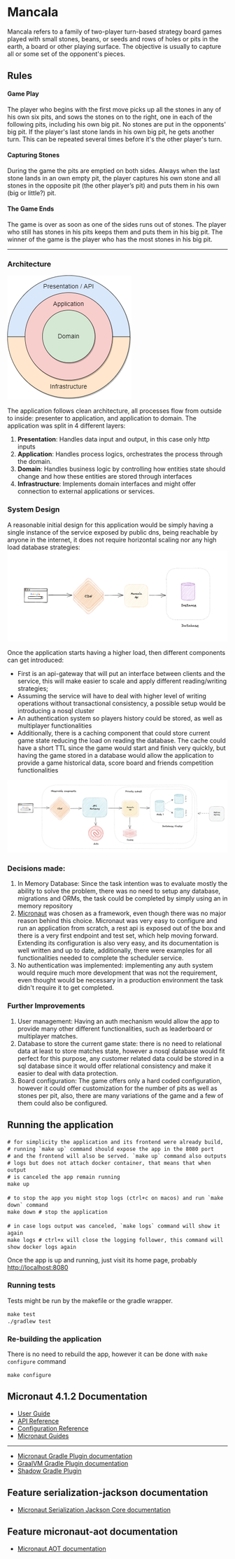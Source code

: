 # Mancala
Mancala refers to a family of two-player turn-based strategy board games played with small
stones, beans, or seeds and rows of holes or pits in the earth, a board or other playing surface. The objective is
usually to capture all or some set of the opponent's pieces.

## Rules
#### Game Play
The player who begins with the first move picks up all the stones in any of his own six pits, and sows the stones on to
the right, one in each of the following pits, including his own big pit. No stones are put in the opponents' big pit.
If the player's last stone lands in his own big pit, he gets another turn. This can be repeated several times before
it's the other player's turn.

#### Capturing Stones
During the game the pits are emptied on both sides. Always when the last stone lands in an own empty pit, the player
captures his own stone and all stones in the opposite pit (the other player’s pit) and puts them in his own
(big or little?) pit.

#### The Game Ends
The game is over as soon as one of the sides runs out of stones. The player who still has stones in his pits keeps
them and puts them in his big pit. The winner of the game is the player who has the most stones in his big pit.

---

### Architecture
![onion-architecture.png](.docs/onion-architecture.png)

The application follows clean architecture, all processes flow from outside to inside: presenter to application,
and application to domain. The application was split in 4 different layers:
1. **Presentation**: Handles data input and output, in this case only http inputs
2. **Application**: Handles process logics, orchestrates the process through the domain.
3. **Domain**: Handles business logic by controlling how entities state should change and how these entities
   are stored through interfaces
4. **Infrastructure**: Implements domain interfaces and might offer connection to external applications or services.

### System Design
A reasonable initial design for this application would be simply having a single instance of the service exposed by
public dns, being reachable by anyone in the internet, it does not require horizontal scaling nor any high load
database strategies:
![design-initial.png](.docs/design-initial.png)

Once the application starts having a higher load, then different components can get introduced:
- First is an api-gateway that will put an interface between clients and the service, this will make easier to scale
and apply different reading/writing strategies;
- Assuming the service will have to deal with higher level of writing operations without transactional consistency,
a possible setup would be introducing a nosql cluster
- An authentication system so players history could be stored, as well as multiplayer functionalities
- Additionally, there is a caching component that could store current game state reducing the load on reading the
database. The cache could have a short TTL since the game would start and finish very quickly, but having the game
stored in a database would allow the application to provide a game historical data, score board and friends competition
functionalities

![design-high-load.png](.docs/design-high-load.png)

### Decisions made:
1. In Memory Database: Since the task intention was to evaluate mostly the ability to solve the problem, there was no
   need to setup any database, migrations and ORMs, the task could be completed by simply using an in memory repository
2. [Micronaut](https://micronaut.io/) was chosen as a framework, even though there was no major reason behind this choice.
   Micronaut was very easy to configure and run an application from scratch, a rest api is exposed out of the box
   and there is a very first endpoint and test set, which help moving forward. Extending its configuration is also
   very easy, and its documentation is well written and up to date, additionally, there were examples for all
   functionalities needed to complete the scheduler service.
3. No authentication was implemented: implementing any auth system would require much more development that was not
   the requirement, even thought would be necessary in a production environment the task didn't require it to get
   completed.

### Further Improvements
1. User management: Having an auth mechanism would allow the app to provide many other different functionalities,
   such as leaderboard or multiplayer matches. 
2. Database to store the current game state: there is no need to relational data at least to store matches state,
   however a nosql database would fit perfect for this purpose, any customer related data could be stored in a sql
   database since it would offer relational consistency and make it easier to deal with data protection.
3. Board configuration: The game offers only a hard coded configuration, however it could offer customization for
   the number of pits as well as stones per pit, also, there are many variations of the game and a few of them
   could also be configured.

## Running the application
```shell
# for simplicity the application and its frontend were already build,
# running `make up` command should expose the app in the 8080 port
# and the frontend will also be served. `make up` command also outputs
# logs but does not attach docker container, that means that when output
# is canceled the app remain running 
make up 

# to stop the app you might stop logs (ctrl+c on macos) and run `make down` command
make down # stop the application

# in case logs output was canceled, `make logs` command will show it again 
make logs # ctrl+x will close the logging follower, this command will show docker logs again 
```
Once the app is up and running, just visit its home page, probably [http://localhost:8080](http://localhost:8080) 

### Running tests
Tests might be run by the makefile or the gradle wrapper.

```shell
make test
./gradlew test
```

### Re-building the application
There is no need to rebuild the app, however it can be done with `make configure` command
```shell
make configure
```

## Micronaut 4.1.2 Documentation

- [User Guide](https://docs.micronaut.io/4.1.2/guide/index.html)
- [API Reference](https://docs.micronaut.io/4.1.2/api/index.html)
- [Configuration Reference](https://docs.micronaut.io/4.1.2/guide/configurationreference.html)
- [Micronaut Guides](https://guides.micronaut.io/index.html)
---

- [Micronaut Gradle Plugin documentation](https://micronaut-projects.github.io/micronaut-gradle-plugin/latest/)
- [GraalVM Gradle Plugin documentation](https://graalvm.github.io/native-build-tools/latest/gradle-plugin.html)
- [Shadow Gradle Plugin](https://plugins.gradle.org/plugin/com.github.johnrengelman.shadow)
## Feature serialization-jackson documentation

- [Micronaut Serialization Jackson Core documentation](https://micronaut-projects.github.io/micronaut-serialization/latest/guide/)

## Feature micronaut-aot documentation

- [Micronaut AOT documentation](https://micronaut-projects.github.io/micronaut-aot/latest/guide/)
